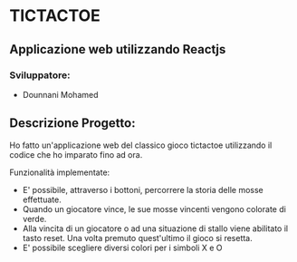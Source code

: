 # TICTACTOE 
  

## Applicazione web utilizzando Reactjs


### Sviluppatore:
- Dounnani Mohamed


## Descrizione Progetto:
Ho fatto un'applicazione web del classico gioco tictactoe utilizzando il codice che ho imparato fino ad ora.

Funzionalità implementate:
 - E' possibile, attraverso i bottoni, percorrere la storia delle mosse effettuate.
 - Quando un giocatore vince, le sue mosse vincenti vengono colorate di verde.
 - Alla  vincita di un giocatore o ad una situazione di stallo viene abilitato il tasto reset. Una volta premuto quest'ultimo il gioco si resetta.
 - E' possibile scegliere diversi colori per i simboli X e O
 
 

  
